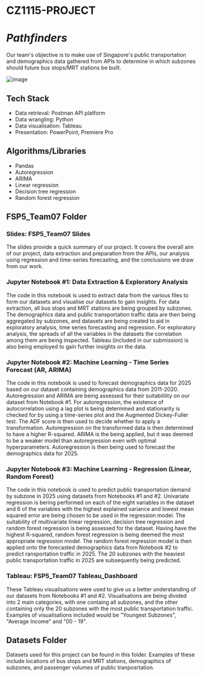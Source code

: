 # CZ1115-PROJECT
 
# _Pathfinders_

Our team's objective is to make use of Singapore's public transportation and demographics data gathered from APIs to determine in which subzones should future bus stops/MRT stations be built.

![image](https://user-images.githubusercontent.com/79437795/129705387-a9627910-2ec1-42e1-9207-c23a213abe20.png)

## Tech Stack
- Data retrieval: Postman API platform
- Data wrangling: Python
- Data visualisation: Tableau
- Presentation: PowerPoint, Premiere Pro

## Algorithms/Libraries
- Pandas
- Autoregression
- ARIMA
- Linear regression
- Decision tree regression
- Random forest regression


## FSP5_Team07 Folder
### Slides: FSP5_Team07 Slides
The slides provide a quick summary of our project. It covers the overall aim of our project, data extraction and preparation from the APIs, our analysis using regression and time-series forecasting, and the conclusions we draw from our work.

### Jupyter Notebook #1: Data Extraction & Exploratory Analysis
The code in this notebook is used to extract data from the various files to form our datasets and visualise our datasets to gain insights. For data extraction, all bus stops and MRT stations are being grouped by subzones. The demographics data and public transportation traffic data are then being aggregated by subzones, and datasets are being created to aid in exploratory analysis, time series forecasting and regression. For exploratory analysis, the spreads of all the variables in the datasets the correlation among them are being inspected. Tableau (included in our submission) is also being employed to gain further insights on the data.

### Jupyter Notebook #2: Machine Learning - Time Series Forecast (AR, ARIMA)
The code in this notebook is used to forecast demographics data for 2025 based on our dataset containing demographics data from 2011-2020.
Autoregression and ARIMA are being assessed for their suitabilility on our dataset from Notebook #1. For autoregression, the existence of autocorrelation using a lag plot is being determined and stationarity is checked for by using a time-series plot and the Augmented Dickey-Fuller test. The ADF score is then used to decide whether to apply a transformation. Autoregression on the transformed data is then determined to have a higher R-squared. ARIMA is the being applied, but it was deemed to be a weaker model than autoregression even with optimal hyperparameters. Autoregression is then being used to forecast the demographics data for 2025.

### Jupyter Notebook #3: Machine Learning - Regression (Linear, Random Forest)
The code in this notebook is used to predict public transportation demand by subzone in 2025 using datasets from Notebooks #1 and #2. Univariate regression is bering performed on each of the eight variables in the dataset and 6 of the variables with the highest explained variance and lowest mean squared error are being chosen to be used in the regression model. The suitability of multivariate linear regression, decision tree regression and random forest regression is being assessed for the dataset. Having have the highest R-squared, random forest regression is being deemed the most appropriate regression model. The random forest regression model is then applied onto the forecasted demographics data from Notebook #2 to predict ransportation traffic in 2025. The 20 subzones with the heaviest public transportation traffic in 2025 are subsequently being predicted.

### Tableau: FSP5_Team07 Tableau_Dashboard
These Tableau visualisations were used to give us a better understanding of our datasets from Notebooks #1 and #2. Visualisations are being divided into 2 main categories, with one containg all subzones, and the other containing only the 20 subzones with the most public transportation traffic. Examples of visualisations included would be "Youngest Subzones", "Average Income" and "00 - 19".

## Datasets Folder
Datasets used for this project can be found in this folder. Examples of these include locations of bus stops and MRT stations, demographics of subzones, and passenger volumes of public tranposrtation.
